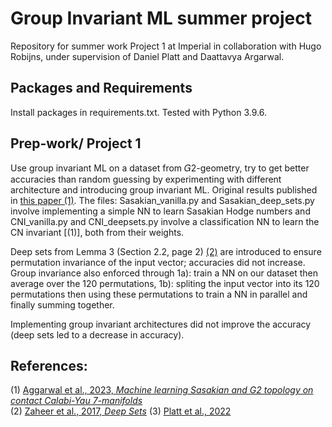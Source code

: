 # Group Invariant ML summer project
Repository for summer work Project 1 at Imperial in collaboration with Hugo Robijns, under supervision of Daniel Platt and Daattavya Argarwal.

## Packages and Requirements
Install packages in requirements.txt. Tested with Python 3.9.6.

## Prep-work/ Project 1
Use group invariant ML on a dataset from 𝐺2-geometry, try to get better accuracies than random guessing by experimenting with different architecture and introducing group invariant ML. Original results published in [this paper (1)](https://www.sciencedirect.com/science/article/pii/S0370269324000753?via%3Dihub).
The files: Sasakian_vanilla.py and Sasakian_deep_sets.py involve implementing a simple NN to learn Sasakian Hodge numbers and CNI_vanilla.py and CNI_deepsets.py involve a classification NN to learn the CN invariant [(1)], both from their weights.

Deep sets from Lemma 3 (Section 2.2, page 2) [(2)](https://arxiv.org/abs/1703.06114) are introduced to ensure permutation invariance of the input vector; accuracies did not increase. Group invariance also enforced through 1a): train a NN on our dataset then average over the 120 permutations, 1b): spliting the input vector into its 120 permutations then using these permutations to train a NN in parallel and finally summing together.

Implementing group invariant architectures did not improve the accuracy (deep sets led to a decrease in accuracy).


## References:
(1) [Aggarwal et al., 2023, *Machine learning Sasakian and G2 topology on contact Calabi-Yau 7-manifolds*](https://www.sciencedirect.com/science/article/pii/S0370269324000753?via%3Dihub) <br/>
(2) [Zaheer et al., 2017, *Deep Sets*](https://arxiv.org/abs/1703.06114)
(3) [Platt et al., 2022](https://openreview.net/pdf?id=RLkbkAgNA58) <br/>
